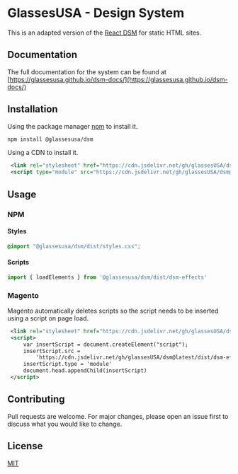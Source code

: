 # GlassesUSA - Design System

This is an adapted version of the [React DSM](https://optimaxdev.github.io/design-system/?path=/story/badge--default) for static HTML sites.

## Documentation 

The full documentation for the system can be found at [https://glassesusa.github.io/dsm-docs/](https://glassesusa.github.io/dsm-docs/)

## Installation

Using the package manager [npm](npmjs.com) to install it.

```bash
npm install @glassesusa/dsm
```
Using a CDN to install it.

```xml
 <link rel="stylesheet" href="https://cdn.jsdelivr.net/gh/glassesUSA/dsm@latest/dist/styles.css">
 <script type="module" src="https://cdn.jsdelivr.net/gh/glassesUSA/dsm@latest/dist/dsm-effects.js"></script>
```

## Usage
### NPM
#### Styles
```css
@import "@glassesusa/dsm/dist/styles.css";
```
#### Scripts
```jsx
import { loadElements } from '@glassesusa/dsm/dist/dsm-effects'
```
### Magento
Magento automatically deletes scripts so the script needs to be inserted using a script on page load.
```xml
 <link rel="stylesheet" href="https://cdn.jsdelivr.net/gh/glassesUSA/dsm@latest/dist/styles.css">
 <script>
     var insertScript = document.createElement("script");
     insertScript.src =
         'https://cdn.jsdelivr.net/gh/glassesUSA/dsm@latest/dist/dsm-effects.js'
     insertScript.type = 'module'
     document.head.appendChild(insertScript)
 </script>
```

## Contributing
Pull requests are welcome. For major changes, please open an issue first to discuss what you would like to change.

## License
[MIT](https://choosealicense.com/licenses/mit/)
